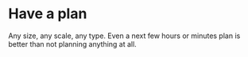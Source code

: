 # Have a plan

Any size, any scale, any type. Even a next few hours or minutes plan is better than not planning anything at all.
